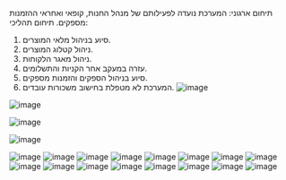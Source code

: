 תיחום ארגוני:
המערכת נועדה לפעילותם של מנהל החנות, קופאי ואחראי ההזמנות מספקים.
תיחום תהליכי:
1.	סיוע בניהול מלאי המוצרים.
2.	ניהול קטלוג המוצרים.
3.	ניהול מאגר הלקוחות.
4.	עזרה במעקב אחר הקניות והתשלומים.
5.	סיוע בניהול הספקים והזמנות מספקים.
6.	המערכת לא מטפלת בחישוב משכורות עובדים.
![image](https://github.com/MichalMazuz/Plissee/assets/144708445/8dc6bf7e-9389-4fb5-8921-af42e84d15da)

![image](https://github.com/MichalMazuz/Plissee/assets/144708445/0d561b9e-29e9-441a-9acd-2e6159910b95)

![image](https://github.com/MichalMazuz/Plissee/assets/144708445/fbf33ef4-771f-4e35-be1f-1fc0e9be6fec)

![image](https://github.com/MichalMazuz/Plissee/assets/144708445/a54ed456-70f8-4551-9685-f7e7f7af9b14)

![image](https://github.com/MichalMazuz/Plissee/assets/144708445/2005f83b-5977-4ec6-854e-2700ce59f84b)
![image](https://github.com/MichalMazuz/Plissee/assets/144708445/6e541fe2-05a8-4208-a501-600a867bbc20)
![image](https://github.com/MichalMazuz/Plissee/assets/144708445/8e76a770-123b-4cd1-a466-025b4eea6db4)
![image](https://github.com/MichalMazuz/Plissee/assets/144708445/69b4cfc4-040e-4bf9-a43f-41cb4e37051d)
![image](https://github.com/MichalMazuz/Plissee/assets/144708445/243f7100-1beb-42d7-a690-dd0d0cf08eb4)
![image](https://github.com/MichalMazuz/Plissee/assets/144708445/41439fce-f0ea-4371-8164-7bfb17d1310d)
![image](https://github.com/MichalMazuz/Plissee/assets/144708445/a82a2c4b-3d8f-4eae-9e6f-025ed7bf4466)
![image](https://github.com/MichalMazuz/Plissee/assets/144708445/8946dc8e-b596-450e-8915-d790f6204cde)
![image](https://github.com/MichalMazuz/Plissee/assets/144708445/7cf5a17c-aca0-4177-a11b-cad971d904a5)
![image](https://github.com/MichalMazuz/Plissee/assets/144708445/019c23ca-0fc3-498a-9be8-36564467beb4)
![image](https://github.com/MichalMazuz/Plissee/assets/144708445/59117e8c-634d-4631-ba65-97768b01ec0e)
![image](https://github.com/MichalMazuz/Plissee/assets/144708445/e0062abd-2df8-4cc1-8084-838e064e658a)
![image](https://github.com/MichalMazuz/Plissee/assets/144708445/53b5baa4-d2bc-478c-b557-b9fa13e65503)
![image](https://github.com/MichalMazuz/Plissee/assets/144708445/6ab6ad9a-208c-466b-91fd-3d691ac227d6)
![image](https://github.com/MichalMazuz/Plissee/assets/144708445/22bd4539-2d3e-4924-b63f-27aa29ccbd50)
![image](https://github.com/MichalMazuz/Plissee/assets/144708445/853b8348-f30d-4f6d-ac36-42c6407c2770)














